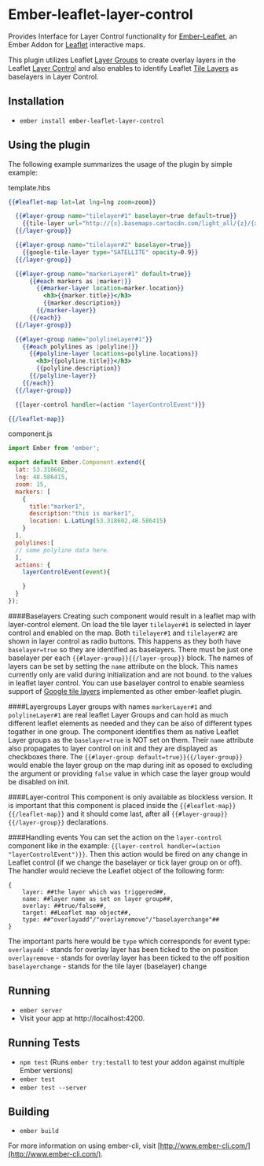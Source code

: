 # Ember-leaflet-layer-control

Provides Interface for Layer Control functionality for [Ember-Leaflet](http://ember-leaflet.com), an Ember Addon for [Leaflet](http://leafletjs.com) interactive maps.

This plugin utilizes Leaflet [Layer Groups](http://leafletjs.com/reference.html#layergroup) to create overlay layers in the Leaflet [Layer Control](http://leafletjs.com/reference.html#control-layers) and also enables to identify Leaflet [Tile Layers](http://leafletjs.com/reference.html#tilelayer) as baselayers in Layer Control.

## Installation

* `ember install ember-leaflet-layer-control`

## Using the plugin

The following example summarizes the usage of the plugin by simple example:

template.hbs
```handlebars
{{#leaflet-map lat=lat lng=lng zoom=zoom}}

  {{#layer-group name="tilelayer#1" baselayer=true default=true}}
    {{tile-layer url="http://{s}.basemaps.cartocdn.com/light_all/{z}/{x}/{y}.png"}}
  {{/layer-group}}

  {{#layer-group name="tilelayer#2" baselayer=true}}
    {{google-tile-layer type="SATELLITE" opacity=0.9}}
  {{/layer-group}}

  {{#layer-group name="markerLayer#1" default=true}}
      {{#each markers as |marker|}}
        {{#marker-layer location=marker.location}}
          <h3>{{marker.title}}</h3>
          {{marker.description}}
        {{/marker-layer}}
      {{/each}}
  {{/layer-group}}

  {{#layer-group name="polylineLayer#1"}}
    {{#each polylines as |polyline|}}
      {{#polyline-layer locations=polyline.locations}}
        <h3>{{polyline.title}}</h3>
        {{polyline.description}}
      {{/polyline-layer}}
    {{/each}}
  {{/layer-group}}

  {{layer-control handler=(action "layerControlEvent")}}

{{/leaflet-map}}
```

component.js
```javascript
import Ember from 'ember';

export default Ember.Component.extend({
  lat: 53.318602,
  lng: 48.586415,
  zoom: 15,
  markers: [
    {
      title:"marker1",
      description:"this is marker1",
      location: L.LatLng(53.318602,48.586415)
    }
  ],
  polylines:[
  // some polyline data here.
  ],
  actions: {
    layerControlEvent(event){

    }  
  }
});

```

####Baselayers
Creating such component would result in a leaflet map with layer-control element. On load the tile layer `tilelayer#1` is selected in layer control and enabled on the map. Both `tilelayer#1` and `tilelayer#2` are shown in layer control as radio buttons. This happens as they both have `baselayer=true` so they are identified as baselayers. There must be just one baselayer per each `{{#layer-group}}{{/layer-group}}` block. The names of layers can be set by setting the `name` attribute on the block. This names currently only are valid during initialization and are not bound. to the values in leaflet layer control. You can use baselayer control to enable seamless support of [Google tile layers](https://github.com/miguelcobain/ember-leaflet-google-tile-layer) implemented as other ember-leaflet plugin.

####Layergroups
Layer groups with names `markerLayer#1` and `polylineLayer#1` are real leaflet Layer Groups and can hold as much different leaflet elements as needed and they can be also of different types togather in one group. The component identifies them as native Leaflet Layer groups as the `baselayer=true` is NOT set on them. Their `name` attribute also propagates to layer control on init and they are displayed as checkboxes there. The `{{#layer-group default=true}}{{/layer-group}}` would enable the layer group on the map during init as oposed to excluding the argument or providing `false` value in which case the layer group would be disabled on init.

####Layer-control
This component is only available as blockless version. It is important that this component is placed inside the `{{#leaflet-map}}{{/leaflet-map}}` and it should come last, after all `{{#layer-group}}{{/layer-group}}` declarations.

####Handling events
You can set the action on the `layer-control` component like in the example: `{{layer-control handler=(action "layerControlEvent")}}`. Then this action would be fired on any change in Leaflet control (if we change the baselayer or tick layer group on or off). The handler would recieve the Leaflet object of the following form:
```
{
    layer: ##the layer which was triggered##,
    name: ##layer name as set on layer group##,
    overlay: ##true/false##,
    target: ##Leaflet map object##,
    type: ##"overlayadd"/"overlayremove"/"baselayerchange"##
}
```
The important parts here would be `type` which corresponds for event type:
`overlayadd` - stands for overlay layer has been ticked to the on position
`overlayremove` - stands for overlay layer has been ticked to the off position
`baselayerchange` - stands for the tile layer (baselayer) change

## Running

* `ember server`
* Visit your app at http://localhost:4200.

## Running Tests

* `npm test` (Runs `ember try:testall` to test your addon against multiple Ember versions)
* `ember test`
* `ember test --server`

## Building

* `ember build`

For more information on using ember-cli, visit [http://www.ember-cli.com/](http://www.ember-cli.com/).
